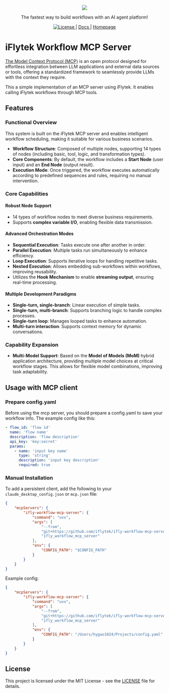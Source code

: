 <p align="center">
  <a href="https://xinghuo.xfyun.cn/botcenter/createbot"><img src="https://openres.xfyun.cn/xfyundoc/2024-04-26/1396db8a-313b-40f5-be2a-5babcad9cd64/1714102184743/sparklogo.svg"></a>
</p>
<p align="center">
    The fastest way to build workflows with an AI agent platform!
</p>
<p align="center">
  <a href="https://github.com/iflytek/ifly-workflow-mcp-server/blob/main/LICENSE" target="_blank">
      <img src="https://img.shields.io/static/v1?label=license&message=MIT licensed&color=white" alt="License">
  </a> |
  <a href="https://xinghuo.xfyun.cn/botcenter/createbot" target="_blank">
      Docs
  </a> |
  <a href="https://xinghuo.xfyun.cn/botcenter/createbot" target="_blank">
      Homepage
  </a>
</p>

# iFlytek Workflow MCP Server

[The Model Context Protocol (MCP)](https://modelcontextprotocol.io/introduction) is an open protocol designed for effortless integration between LLM applications and external data sources or tools, offering a standardized framework to seamlessly provide LLMs with the context they require.

This a simple implementation of an MCP server using iFlytek. It enables calling iFlytek workflows through MCP tools.

## Features

### Functional Overview

This system is built on the iFlytek MCP server and enables intelligent workflow scheduling, making it suitable for various business scenarios.

- **Workflow Structure**: Composed of multiple nodes, supporting 14 types of nodes (including basic, tool, logic, and transformation types).
- **Core Components**: By default, the workflow includes a **Start Node** (user input) and an **End Node** (output result).
- **Execution Mode**: Once triggered, the workflow executes automatically according to predefined sequences and rules, requiring no manual intervention.

### Core Capabilities

#### **Robust Node Support**

- 14 types of workflow nodes to meet diverse business requirements.
- Supports **complex variable I/O**, enabling flexible data transmission.

#### **Advanced Orchestration Modes**

- **Sequential Execution**: Tasks execute one after another in order.
- **Parallel Execution**: Multiple tasks run simultaneously to enhance efficiency.
- **Loop Execution**: Supports iterative loops for handling repetitive tasks.
- **Nested Execution**: Allows embedding sub-workflows within workflows, improving reusability.
- Utilizes the **Hook Mechanism** to enable **streaming output**, ensuring real-time processing.

#### **Multiple Development Paradigms**

- **Single-turn, single-branch**: Linear execution of simple tasks.
- **Single-turn, multi-branch**: Supports branching logic to handle complex processes.
- **Single-turn loop**: Manages looped tasks to enhance automation.
- **Multi-turn interaction**: Supports context memory for dynamic conversations.

### Capability Expansion

- **Multi-Model Support**: Based on the **Model of Models (MoM)** hybrid application architecture, providing multiple model choices at critical workflow stages. This allows for flexible model combinations, improving task adaptability.



## Usage with MCP client

### Prepare config.yaml

Before using the mcp server, you should prepare a config.yaml to save your workflow info. The example config like this:

```yaml
- flow_id: 'flow id'
  name: 'flow name'
  description: 'flow description'
  api_key: 'key:secret'
  params:
    - name: 'input key name'
      type: 'string'
      description: 'input key description'
      required: true

```



### Manual Installation

To add a persistent client, add the following to your `claude_desktop_config.json` or `mcp.json` file:

```json
{
    "mcpServers": {
        "ifly-workflow-mcp-server": {
            "command": "uvx",
            "args": [
                "--from",
                "git+https://github.com/iflytek/ifly-workflow-mcp-server",
                "ifly_workflow_mcp_server"
            ],
            "env": {
                "CONFIG_PATH": "$CONFIG_PATH"
            }
        }
    }
}
```



Example config:

```json
{
    "mcpServers": {
        "ifly-workflow-mcp-server": {
            "command": "uvx",
            "args": [
                "--from",
                "git+https://github.com/iflytek/ifly-workflow-mcp-server",
                "ifly_workflow_mcp_server"
            ],
            "env": {
                "CONFIG_PATH": "/Users/hygao1024/Projects/config.yaml"
            }
        }
    }
}
```



## License

This project is licensed under the MIT License - see the [LICENSE](https://github.com/zcaceres/markdownify-mcp/blob/main/LICENSE) file for details.
